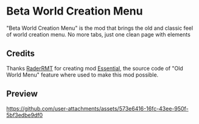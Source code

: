 # Beta World Creation Menu
"Beta World Creation Menu" is the mod that brings the old and classic feel of world creation menu. No more tabs, just one clean page with elements

## Credits
Thanks [RaderRMT](https://github.com/RaderRMT) for creating mod [Essential](https://github.com/RaderRMT/Timeless), the source code of "Old World Menu" feature where used to make this mod possible.

## Preview
https://github.com/user-attachments/assets/573e6416-16fc-43ee-950f-5bf3edbe9df0

